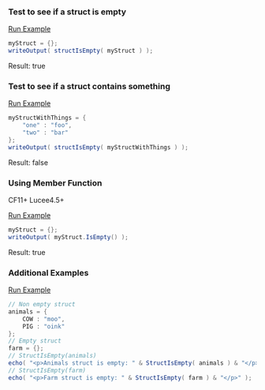 ### Test to see if a struct is empty



<a href="https://try.boxlang.io/?code=eJzLrQwuKSpNLlGwVaiuteYqL8osSfUvLSkoLdFQKAbLeBa75haUVGoo5MKUaipoWnMBAGaYFCQ%3D" target="_blank">Run Example</a>

```java
myStruct = {};
writeOutput( structIsEmpty( myStruct ) );

```

Result: true

### Test to see if a struct contains something



<a href="https://try.boxlang.io/?code=eJzLrQwuKSpNLgnPLMkIycjMSy9WsFWoVuDiVMrPS1VSsFJQSsvPV9IB8kvK88H8pMQiJa5aa67yosySVP%2FSkoLSEg2FYrAhnsWuuQUllRoKuZimaipoWnMBAK9QI8s%3D" target="_blank">Run Example</a>

```java
myStructWithThings = { 
	"one" : "foo",
	"two" : "bar"
};
writeOutput( structIsEmpty( myStructWithThings ) );

```

Result: false

### Using Member Function

CF11+ Lucee4.5+

<a href="https://try.boxlang.io/?code=eJzLrQwuKSpNLlGwVaiuteYqL8osSfUvLSkoLdFQyIXK6XkWu%2BYWlFRqaCpoWnMBANb3EW0%3D" target="_blank">Run Example</a>

```java
myStruct = {};
writeOutput( myStruct.IsEmpty() );

```

Result: true

### Additional Examples

<a href="https://try.boxlang.io/?code=eJzT11fwy89TSM0tKKlUKC4pKk0u4UrMy8xNzClWsFWo5uJ09g9XsFJQys3PV9Lh4gzwdAfx8jPzspW4aq259PUVXJG1piUW5YL0QaSCwYKexWAlGlBjNblSkzPyNRSUbArsHKE2QXQrZBZDHAK0QUENTbcCzFWaQCklG%2F0COyUFTSy2gFyAbIUbyEXEmA92OqrhAMfTWKE%3D" target="_blank">Run Example</a>

```java
// Non empty struct
animals = {
	COW : "moo",
	PIG : "oink"
};
// Empty struct
farm = {};
// StructIsEmpty(animals)
echo( "<p>Animals struct is empty: " & StructIsEmpty( animals ) & "</p>" );
// StructIsEmpty(farm)
echo( "<p>Farm struct is empty: " & StructIsEmpty( farm ) & "</p>" );

```


